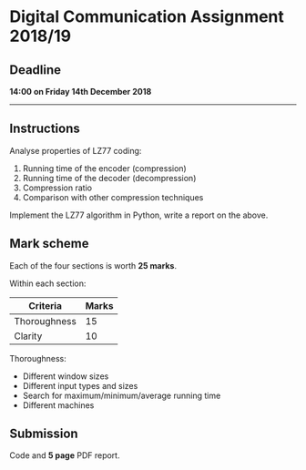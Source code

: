 # Digital Communication Assignment 2018/19

## Deadline

**14:00 on Friday 14th December 2018**

---

## Instructions

Analyse properties of LZ77 coding:

1. Running time of the encoder (compression)
2. Running time of the decoder (decompression)
3. Compression ratio
4. Comparison with other compression techniques

Implement the LZ77 algorithm in Python, write a report on the above.

## Mark scheme

Each of the four sections is worth **25 marks**.

Within each section:

| Criteria      | Marks |
| ------------- | ----- |
| Thoroughness  | 15    |
| Clarity       | 10    |

Thoroughness:

- Different window sizes
- Different input types and sizes
- Search for maximum/minimum/average running time
- Different machines

## Submission

Code and **5 page** PDF report.

